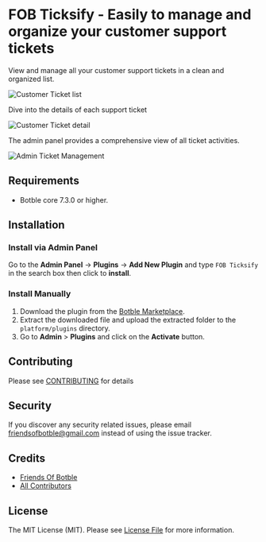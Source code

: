 # FOB Ticksify - Easily to manage and organize your customer support tickets

View and manage all your customer support tickets in a clean and organized list.

![Customer Ticket list](./art/screenshot-1.png)

Dive into the details of each support ticket

![Customer Ticket detail](./art/screenshot-2.png)

The admin panel provides a comprehensive view of all ticket activities.

![Admin Ticket Management](./art/screenshot-3.png)

## Requirements

- Botble core 7.3.0 or higher.

## Installation

### Install via Admin Panel

Go to the **Admin Panel** -> **Plugins** -> **Add New Plugin** and type `FOB Ticksify` in the search box then click to **install**.

### Install Manually

1. Download the plugin from
   the [Botble Marketplace](https://marketplace.botble.com/products/friendsofbotble/fob-ticksify).
2. Extract the downloaded file and upload the extracted folder to the `platform/plugins` directory.
3. Go to **Admin** > **Plugins** and click on the **Activate** button.

## Contributing

Please see [CONTRIBUTING](CONTRIBUTING.md) for details

## Security

If you discover any security related issues, please email friendsofbotble@gmail.com instead of using the issue tracker.

## Credits

- [Friends Of Botble](https://github.com/FriendsOfBotble)
- [All Contributors](../../contributors)

## License

The MIT License (MIT). Please see [License File](LICENSE) for more information.
